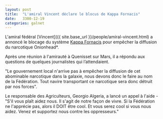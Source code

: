 ```yaml
---
layout: post
title:  "L'amiral Vincent déclare le blocus de Kappa Fornacis"
date:   3300-12-19
categories: galnet
---
```

L'amiral fédéral [Vincent]({{ site.base_url }}/people/amiral-vincent.html) a annoncé le blocage du système [Kappa Fornacis]({{site.base_url}}/geo/kappa-fornacis.html) pour empêcher la diffusion du narcotique Onionhead*.

Après une réunion à l'amirauté à Quenisset sur Mars, il a répondu aux questions
de quelques journalistes qui l’attendaient.

"Le gouvernement local n'arrive pas à empêcher la diffusion de cet abominable
narcotique dans la galaxie, nous devons donc le faire au nom de la Fédération.
Tout navire transportant ce narcotique sera donc détruit par nos forces".

Le responsable des Agriculteurs, Georgio Algeria, a lancé un appel à l'aide -
"S'il vous plaît aidez nous. Il s'agit de notre façon de vivre.
Si la Fédération ne l'apprécie pas, alors il DOIT être cool.
Et vous serez cool si vous nous aidez.
Venez et supportez nous contre les oppresseurs."
